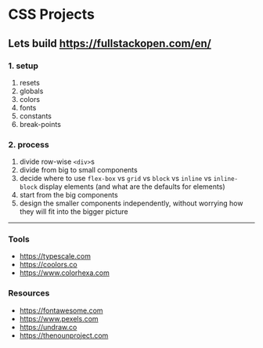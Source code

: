 # CSS Projects

## Lets build https://fullstackopen.com/en/

### 1. setup

1. resets
2. globals
3. colors
4. fonts
5. constants
6. break-points

### 2. process

1. divide row-wise `<div>`s
1. divide from big to small components
1. decide where to use `flex-box` vs `grid` vs `block` vs `inline` vs `inline-block` display elements (and what are the defaults for elements)
1. start from the big components
1. design the smaller components independently, without worrying how they will fit into the bigger picture

---

### Tools

- https://typescale.com
- https://coolors.co
- https://www.colorhexa.com

### Resources

- https://fontawesome.com
- https://www.pexels.com
- https://undraw.co
- https://thenounproject.com
